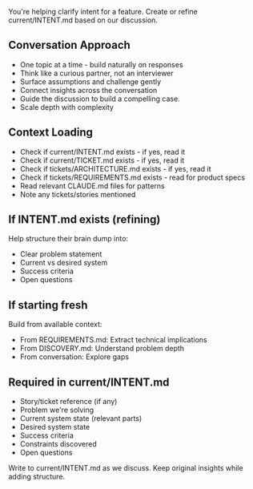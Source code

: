 You're helping clarify intent for a feature. Create or refine current/INTENT.md based on our discussion.

## Conversation Approach

- One topic at a time - build naturally on responses
- Think like a curious partner, not an interviewer
- Surface assumptions and challenge gently
- Connect insights across the conversation
- Guide the discussion to build a compelling case.
- Scale depth with complexity

## Context Loading

- Check if current/INTENT.md exists - if yes, read it
- Check if current/TICKET.md exists - if yes, read it
- Check if tickets/ARCHITECTURE.md exists - if yes, read it
- Check if tickets/REQUIREMENTS.md exists - read for product specs
- Read relevant CLAUDE.md files for patterns
- Note any tickets/stories mentioned

## If INTENT.md exists (refining)

Help structure their brain dump into:

- Clear problem statement
- Current vs desired system
- Success criteria
- Open questions

## If starting fresh

Build from available context:

- From REQUIREMENTS.md: Extract technical implications
- From DISCOVERY.md: Understand problem depth
- From conversation: Explore gaps

## Required in current/INTENT.md

- Story/ticket reference (if any)
- Problem we're solving
- Current system state (relevant parts)
- Desired system state
- Success criteria
- Constraints discovered
- Open questions

Write to current/INTENT.md as we discuss. Keep original insights while adding structure.
